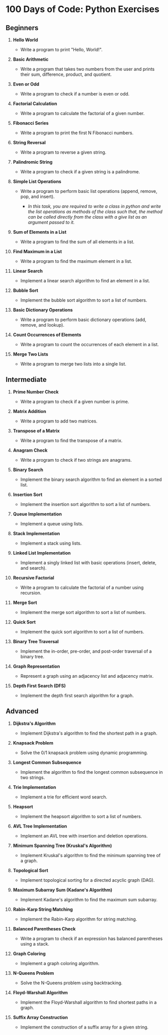 # 100 Days of Code: Python Exercises

## Beginners

1. **Hello World**
   - Write a program to print "Hello, World!".

2. **Basic Arithmetic**
   - Write a program that takes two numbers from the user and prints their sum, difference, product, and quotient.

3. **Even or Odd**
   - Write a program to check if a number is even or odd.

4. **Factorial Calculation**
   - Write a program to calculate the factorial of a given number.

5. **Fibonacci Series**
   - Write a program to print the first N Fibonacci numbers.

6. **String Reversal**
   - Write a program to reverse a given string.

7. **Palindromic String**
   - Write a program to check if a given string is a palindrome.

8. **Simple List Operations**
   - Write a program to perform basic list operations (append, remove, pop, and insert).

      - *In this task, you are required to write a class in python and write the list operations as methods of the class such that, the method can be called directly from the class with a give list as an argument passed to it.*

9. **Sum of Elements in a List**
   - Write a program to find the sum of all elements in a list.

10. **Find Maximum in a List**
    - Write a program to find the maximum element in a list.

11. **Linear Search**
    - Implement a linear search algorithm to find an element in a list.

12. **Bubble Sort**
    - Implement the bubble sort algorithm to sort a list of numbers.

13. **Basic Dictionary Operations**
    - Write a program to perform basic dictionary operations (add, remove, and lookup).

14. **Count Occurrences of Elements**
    - Write a program to count the occurrences of each element in a list.

15. **Merge Two Lists**
    - Write a program to merge two lists into a single list.

## Intermediate

1. **Prime Number Check**
   - Write a program to check if a given number is prime.

2. **Matrix Addition**
   - Write a program to add two matrices.

3. **Transpose of a Matrix**
   - Write a program to find the transpose of a matrix.

4. **Anagram Check**
   - Write a program to check if two strings are anagrams.

5. **Binary Search**
   - Implement the binary search algorithm to find an element in a sorted list.

6. **Insertion Sort**
   - Implement the insertion sort algorithm to sort a list of numbers.

7. **Queue Implementation**
   - Implement a queue using lists.

8. **Stack Implementation**
   - Implement a stack using lists.

9. **Linked List Implementation**
   - Implement a singly linked list with basic operations (insert, delete, and search).

10. **Recursive Factorial**
    - Write a program to calculate the factorial of a number using recursion.

11. **Merge Sort**
    - Implement the merge sort algorithm to sort a list of numbers.

12. **Quick Sort**
    - Implement the quick sort algorithm to sort a list of numbers.

13. **Binary Tree Traversal**
    - Implement the in-order, pre-order, and post-order traversal of a binary tree.

14. **Graph Representation**
    - Represent a graph using an adjacency list and adjacency matrix.

15. **Depth First Search (DFS)**
    - Implement the depth first search algorithm for a graph.

## Advanced

1. **Dijkstra's Algorithm**
   - Implement Dijkstra's algorithm to find the shortest path in a graph.

2. **Knapsack Problem**
   - Solve the 0/1 knapsack problem using dynamic programming.

3. **Longest Common Subsequence**
   - Implement the algorithm to find the longest common subsequence in two strings.

4. **Trie Implementation**
   - Implement a trie for efficient word search.

5. **Heapsort**
   - Implement the heapsort algorithm to sort a list of numbers.

6. **AVL Tree Implementation**
   - Implement an AVL tree with insertion and deletion operations.

7. **Minimum Spanning Tree (Kruskal's Algorithm)**
   - Implement Kruskal's algorithm to find the minimum spanning tree of a graph.

8. **Topological Sort**
   - Implement topological sorting for a directed acyclic graph (DAG).

9. **Maximum Subarray Sum (Kadane's Algorithm)**
   - Implement Kadane's algorithm to find the maximum sum subarray.

10. **Rabin-Karp String Matching**
    - Implement the Rabin-Karp algorithm for string matching.

11. **Balanced Parentheses Check**
    - Write a program to check if an expression has balanced parentheses using a stack.

12. **Graph Coloring**
    - Implement a graph coloring algorithm.

13. **N-Queens Problem**
    - Solve the N-Queens problem using backtracking.

14. **Floyd-Warshall Algorithm**
    - Implement the Floyd-Warshall algorithm to find shortest paths in a graph.

15. **Suffix Array Construction**
    - Implement the construction of a suffix array for a given string.
